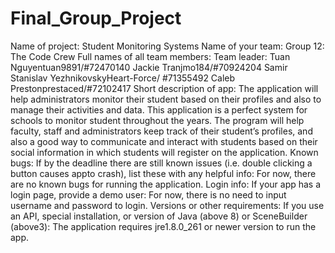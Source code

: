 # Final_Group_Project

Name of project:
	Student Monitoring Systems
Name of your team:
	Group 12: The Code Crew
Full names of all team members:
 Team leader:         Tuan Nguyentuan9891/#72470140
                     Jackie Tranjmo184/#70924204
                     Samir Stanislav YezhnikovskyHeart-Force/ #71355492
                     Caleb Prestonprestaced/#72102417
Short description of app:
The application will help administrators monitor their student based on their profiles and also to manage their activities and data. This application is a perfect system for schools to monitor student throughout the years. The program will help faculty, staff and administrators keep track of their student’s profiles, and also a good way to communicate and interact with students based on their social information in which students will register on the application.
Known bugs: If by the deadline there are still known issues (i.e. double clicking a button causes appto crash), list these with any helpful info:
 For now, there are no known bugs for running  the application.
Login info: If your app has a login page, provide a demo user:
 For now, there is no need to input username  and password to login.
Versions or other requirements: If you use an API, special installation, or version of Java (above 8) or SceneBuilder (above3):
 The application requires jre1.8.0_261 or newer version to run the app.
